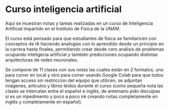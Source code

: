 # Curso inteligencia artificial
Aquí se muestran notas y tareas realizadas en un curso de Inteligencia Artificial impartido en el Instituto de Física de la UNAM.

El curso está pensado para que estudiantes de física se familiaricen con conceptos de IA haciendo analogías con lo aprendido desde 
un principio en la carrera hasta finales, permitiendo crear desde cero análisis de problemas ocupando inteligecia artificial y también predicciones ocupando distintas arquitecturas
de redes neuronales.

Se compone de 11 clases con sus notas las cuales están en 2 formatos, uno para correr en local y otro para correr usando Google Colab para que todos tengan acceso sin restriccion 
del equipo que utilicen, se adjuntan imagenes, artículos y libros leídos durante el curso (como pequeña nota las clases se intercalan entre el español e inglés, de antemano pido 
disculpas si es un mpedimento y poco a poco iré creando notas completamente en inglés y completamente en español).

